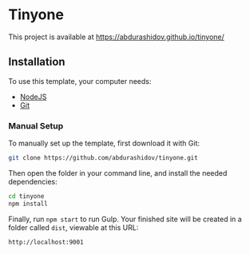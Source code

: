 # Tinyone

This project is available at https://abdurashidov.github.io/tinyone/

## Installation

To use this template, your computer needs:

- [NodeJS](https://nodejs.org/en/)
- [Git](https://git-scm.com/)

### Manual Setup

To manually set up the template, first download it with Git:

```bash
git clone https://github.com/abdurashidov/tinyone.git
```

Then open the folder in your command line, and install the needed dependencies:

```bash
cd tinyone
npm install
```

Finally, run `npm start` to run Gulp. Your finished site will be created in a folder called `dist`, viewable at this URL:

```
http://localhost:9001
```
